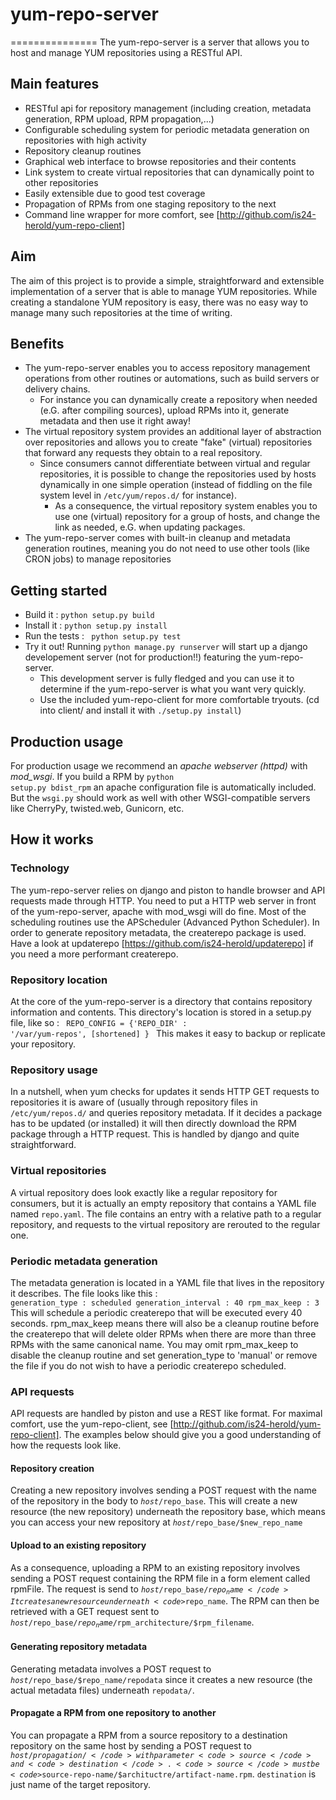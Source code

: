 # yum-repo-server
===============
The yum-repo-server is a server that allows you to host and manage YUM repositories using a RESTful API.

## Main features
* RESTful api for repository management (including creation, metadata generation, RPM upload, RPM propagation,...)
* Configurable scheduling system for periodic metadata generation on repositories with high activity
* Repository cleanup routines
* Graphical web interface to browse repositories and their contents
* Link system to create virtual repositories that can dynamically point to other repositories
* Easily extensible due to good test coverage
* Propagation of RPMs from one staging repository to the next
* Command line wrapper for more comfort, see [http://github.com/is24-herold/yum-repo-client]


## Aim
The aim of this project is to provide a simple, straightforward and extensible implementation of a server that is able to manage YUM repositories. 
While creating a standalone YUM repository is easy, there was no easy way to manage many such repositories at the time of writing.

## Benefits
* The yum-repo-server enables you to access repository management operations from other routines or automations, such as build servers or delivery chains.
  * For instance you can dynamically create a repository when needed (e.G. after compiling sources), upload RPMs into it, generate metadata and then use it right away!
* The virtual repository system provides an additional layer of abstraction over repositories and allows you to create "fake" (virtual) repositories that forward any requests they obtain to a real repository.
  * Since consumers cannot differentiate between virtual and regular repositories, it is possible to change the repositories used by hosts dynamically in one simple operation (instead of fiddling on the file system level in <code>/etc/yum/repos.d/</code> for instance).
    * As a consequence, the virtual repository system enables you to use one (virtual) repository for a group of hosts, and change the link as needed, e.G. when updating packages.
* The yum-repo-server comes with built-in cleanup and metadata generation routines, meaning you do not need to use other tools (like CRON jobs) to manage repositories


## Getting started
* Build it : <code>python setup.py build</code>
* Install it : <code>python setup.py install</code>
* Run the tests : <code> python setup.py test</code>
* Try it out! Running <code>python manage.py runserver</code> will start up a django developement server (not for production!!) featuring the yum-repo-server.
  * This development server is fully fledged and you can use it to determine if the yum-repo-server is what you want very quickly.
  * Use the included yum-repo-client for more comfortable tryouts. (cd into client/ and install it with <code>./setup.py install</code>)

## Production usage
For production usage we recommend an *apache webserver (httpd)* with *mod_wsgi*. If you build a RPM by <code>python setup.py bdist_rpm</code> an apache configuration file is automatically included. But the <code>wsgi.py</code> should work as well with other WSGI-compatible servers like CherryPy, twisted.web, Gunicorn, etc.

## How it works
### Technology
The yum-repo-server relies on django and piston to handle browser and API requests made through HTTP. You need to put a HTTP web server in front of the yum-repo-server, apache with mod_wsgi will do fine. Most of the scheduling routines use the APScheduler (Advanced Python Scheduler). In order to generate repository metadata, the createrepo package is used.
Have a look at updaterepo [https://github.com/is24-herold/updaterepo] if you need a more performant createrepo.

### Repository location
At the core of the yum-repo-server is a directory that contains repository information and contents.
This directory's location is stored in a setup.py file, like so :
<code>
REPO_CONFIG = {'REPO_DIR'  : '/var/yum-repos', [shortened]  }
</code>
This makes it easy to backup or replicate your repository.

### Repository usage
In a nutshell, when yum checks for updates it sends HTTP GET requests to repositories it is aware of (usually through repository files in <code> /etc/yum/repos.d/</code> and queries repository metadata.
If it decides a package has to be updated (or installed) it will then directly download the RPM package through a HTTP request.
This is handled by django and quite straightforward.

### Virtual repositories
A virtual repository does look exactly like a regular repository for consumers, but it is actually an empty repository that contains a YAML file named <code>repo.yaml</code>. The file contains an entry with a relative path to a regular repository, and requests to the virtual repository are rerouted to the regular one.

### Periodic metadata generation
The metadata generation is located in a YAML file that lives in the repository it describes.
The file looks like this :
<code>
generation_type : scheduled
generation_interval : 40
rpm_max_keep : 3
</code>
This will schedule a periodic createrepo that will be executed every 40 seconds.
rpm_max_keep means there will also be a cleanup routine before the createrepo that will delete older
RPMs when there are more than three RPMs with the same canonical name.
You may omit rpm_max_keep to disable the cleanup routine and set generation_type to 'manual' or remove the file
if you do not wish to have a periodic createrepo scheduled.

### API requests
API requests are handled by piston and use a REST like format.
For maximal comfort, use the yum-repo-client, see [http://github.com/is24-herold/yum-repo-client].
The examples below should give you a good understanding of how the requests look like.

#### Repository creation
Creating a new repository involves sending a POST request with the name of the repository in the body to <code>$host/$repo_base</code>. 
This will create a new resource (the new repository) underneath the repository base, which means you can access your new repository at <code>$host/$repo_base/$new_repo_name</code>

#### Upload to an existing repository
As a consequence, uploading a RPM to an existing repository involves sending a POST request containing the RPM file in a form element called rpmFile. The request is send to <code>$host/$repo_base/$repo_name</code>
It creates a new resource underneath <code>$repo_name</code>. 
The RPM can then be retrieved with a GET request sent to
<code>$host/$repo_base/$repo_name/$rpm_architecture/$rpm_filename</code>.

#### Generating repository metadata
Generating metadata involves a POST request to <code>$host/$repo_base/$repo_name/repodata</code> since it creates a new resource (the actual metadata files) underneath <code>repodata/</code>.

#### Propagate a RPM from one repository to another
You can propagate a RPM from a source repository to a destination repository on the same host by sending a POST request to <code>$host/propagation/</code> with parameter <code>source</code> and <code>destination</code>.
<code>source</code> must be <code>$source-repo-name/$archituctre/artifact-name.rpm</code>. <code>destination</code> is just name of the target repository.
